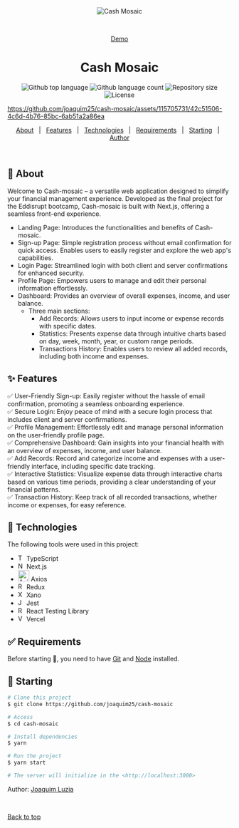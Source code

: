 <div align="center" id="top"> 
  <img src="./.github/app.gif" alt="Cash Mosaic" />

  &#xa0;

  <a target="_blank" href="https://cash-mosaic-flame.vercel.app/">Demo</a>
</div>

<h1 align="center">Cash Mosaic</h1>

<p align="center">
  <img alt="Github top language" src="https://img.shields.io/github/languages/top/joaquim25/cash-mosaic?color=56BEB8">

  <img alt="Github language count" src="https://img.shields.io/github/languages/count/joaquim25/cash-mosaic?color=56BEB8">

  <img alt="Repository size" src="https://img.shields.io/github/repo-size/joaquim25/cash-mosaic?color=56BEB8">

  <img alt="License" src="https://img.shields.io/github/license/joaquim25/cash-mosaic?color=56BEB8">
</p>

https://github.com/joaquim25/cash-mosaic/assets/115705731/42c51506-4c6d-4b76-85bc-6ab51a2a86ea

<p align="center">
  <a href="#dart-about">About</a> &#xa0; | &#xa0; 
  <a href="#sparkles-features">Features</a> &#xa0; | &#xa0;
  <a href="#rocket-technologies">Technologies</a> &#xa0; | &#xa0;
  <a href="#white_check_mark-requirements">Requirements</a> &#xa0; | &#xa0;
  <a href="#checkered_flag-starting">Starting</a> &#xa0; | &#xa0;
  <a href="https://github.com/joaquim25" target="_blank">Author</a>
</p>

<br>

## :dart: About ##

Welcome to Cash-mosaic – a versatile web application designed to simplify your financial management experience. Developed as the final project for the Eddisrupt bootcamp, Cash-mosaic is built with Next.js, offering a seamless front-end experience.

- Landing Page: Introduces the functionalities and benefits of Cash-mosaic.
- Sign-up Page: Simple registration process without email confirmation for quick access. Enables users to easily register and explore the web app's capabilities.
- Login Page: Streamlined login with both client and server confirmations for enhanced security.
- Profile Page: Empowers users to manage and edit their personal information effortlessly.
- Dashboard: Provides an overview of overall expenses, income, and user balance.
	- Three main sections:
		- Add Records: Allows users to input income or expense records with specific dates.
		- Statistics: Presents expense data through intuitive charts based on day, week, month, year, or custom range periods.
		- Transactions History: Enables users to review all added records, including both income and expenses.

## :sparkles: Features ##

✅ User-Friendly Sign-up: Easily register without the hassle of email confirmation, promoting a seamless onboarding experience. <br>
✅ Secure Login: Enjoy peace of mind with a secure login process that includes client and server confirmations. <br>
✅ Profile Management: Effortlessly edit and manage personal information on the user-friendly profile page. <br>
✅ Comprehensive Dashboard: Gain insights into your financial health with an overview of expenses, income, and user balance. <br>
✅ Add Records: Record and categorize income and expenses with a user-friendly interface, including specific date tracking. <br>
✅ Interactive Statistics: Visualize expense data through interactive charts based on various time periods, providing a clear understanding of your financial patterns. <br>
✅ Transaction History: Keep track of all recorded transactions, whether income or expenses, for easy reference. <br>


## :rocket: Technologies ##
<div align="center">

</div>

The following tools were used in this project:
- [<img width="15" src="https://user-images.githubusercontent.com/25181517/183890598-19a0ac2d-e88a-4005-a8df-1ee36782fde1.png" alt="TypeScript" title="TypeScript"/>](https://www.typescriptlang.org/) TypeScript
- [<img width="15" src="https://github.com/marwin1991/profile-technology-icons/assets/136815194/5f8c622c-c217-4649-b0a9-7e0ee24bd704" alt="Next.js" title="Next.js"/>](https://nextjs.org/) Next.js
- [<img width="25" src="https://seeklogo.com/images/A/axios-logo-CDDCBC8E4A-seeklogo.com.png" alt="Axios" title="Axios"/>](https://axios-http.com/) Axios
- [<img width="15" src="https://user-images.githubusercontent.com/25181517/187896150-cc1dcb12-d490-445c-8e4d-1275cd2388d6.png" alt="Redux" title="Redux"/>](https://redux.js.org/) Redux
- [<img width="15" src="https://assets-global.website-files.com/6145a64d8a08a13f1a8040f7/62ac59c910a24f76bbede71f_xx.png" alt="Xano" title="Xano"/>](https://www.xano.com/) Xano
- [<img width="15" src="https://user-images.githubusercontent.com/25181517/187955005-f4ca6f1a-e727-497b-b81b-93fb9726268e.png" alt="Jest" title="Jest"/>](https://jestjs.io/) Jest
- [<img width="15" src="https://testing-library.com/img/octopus-64x64.png" alt="React Testing Library" title="React Testing Library"/>](https://testing-library.com/) React Testing Library
- [<img width="15" src="https://seeklogo.com/images/V/vercel-logo-F748E39008-seeklogo.com.png" alt="Vercel" title="Vercel"/>](https://vercel.com/) Vercel

## :white_check_mark: Requirements ##

Before starting :checkered_flag:, you need to have [Git](https://git-scm.com) and [Node](https://nodejs.org/en/) installed.

## :checkered_flag: Starting ##

```bash
# Clone this project
$ git clone https://github.com/joaquim25/cash-mosaic

# Access
$ cd cash-mosaic

# Install dependencies
$ yarn

# Run the project
$ yarn start

# The server will initialize in the <http://localhost:3000>
```

Author: <a href="https://github.com/joaquim25" target="_blank">Joaquim Luzia</a>

&#xa0;

<a href="#top">Back to top</a>
